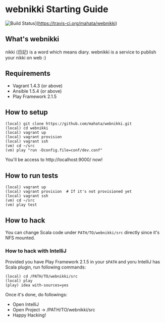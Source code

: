 # webnikki Starting Guide

![Build Status](https://secure.travis-ci.org/mahata/webnikki.png?branch=master)](https://travis-ci.org/mahata/webnikki)


## What's webnikki

nikki (日記) is a word which means diary. webnikki is a service to publish your nikki on web :)

## Requirements

* Vagrant 1.4.3 (or above)
* Ansible 1.5.4 (or above)
* Play Framework 2.1.5

## How to setup

```
(local) git clone https://github.com/mahata/webnikki.git
(local) cd webnikki
(local) vagrant up
(local) vagrant provision
(local) vagrant ssh
(vm) cd ~/src
(vm) play "run -Dconfig.file=conf/dev.conf"
```

You'll be access to http://localhost:9000/ now!

## How to run tests

```
(local) vagrant up
(local) vagrant provision  # If it's not provisioned yet
(local) vagrant ssh
(vm) cd ~/src
(vm) play test
```

## How to hack

You can change Scala code under `PATH/TO/webnikki/src` directly since it's NFS mounted.

### How to hack with IntelliJ

Provided you have Play Framework 2.1.5 in your `$PATH` and yoru IntelliJ has Scala plugin, run following commands:

```
(local) cd /PATH/TO/webnikki/src
(local) play
(play) idea with-sources=yes
```

Once it's done, do followings:

* Open IntelliJ
* Open Project -> /PATH/TO/webnikki/src
* Happy Hacking!
